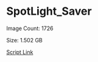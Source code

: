 # SpotLight_Saver

Image Count: 1726

Size: 1.502 GB

[Script Link](https://github.com/liuyal/Archive/blob/master/Python/Utilities/Miscellaneous/spotlight_saver.py)